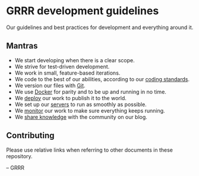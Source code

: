 # GRRR development guidelines
Our guidelines and best practices for development and everything around it.


## Mantras
- We start developing when there is a clear scope.
- We strive for test-driven development.
- We work in small, feature-based iterations.
- We code to the best of our abilities, according to our [coding standards](coding-standards/README.md).
- We version our files with [Git](git/README.md).
- We use [Docker](docker/README.md) for parity and to be up and running in no time.
- We [deploy](deployment/README.md) our work to publish it to the world.
- We set up our [servers](server/README.md) to run as smoothly as possible.
- We [monitor](monitoring/README.md) our work to make sure everything keeps running.
- We [share knowledge](https://grrr.tech) with the community on our blog.

## Contributing
Please use relative links when referring to other documents in these repository.



– GRRR
